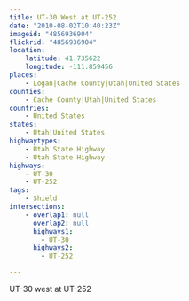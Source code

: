 ```yaml
---
title: UT-30 West at UT-252
date: "2010-08-02T10:40:23Z"
imageid: "4856936904"
flickrid: "4856936904"
location:
    latitude: 41.735622
    longitude: -111.859456
places:
    - Logan|Cache County|Utah|United States
counties:
    - Cache County|Utah|United States
countries:
    - United States
states:
    - Utah|United States
highwaytypes:
    - Utah State Highway
    - Utah State Highway
highways:
    - UT-30
    - UT-252
tags:
    - Shield
intersections:
    - overlap1: null
      overlap2: null
      highways1:
        - UT-30
      highways2:
        - UT-252

---
```

UT-30 west at UT-252